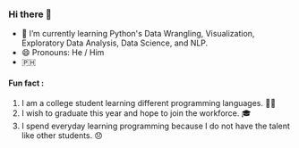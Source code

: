 ### Hi there 👋
- 🌱 I’m currently learning Python's Data Wrangling, Visualization, Exploratory Data Analysis, Data Science, and NLP.
- 😄 Pronouns: He / Him
- 🇵🇭

#### Fun fact :
   1. I am a college student learning different programming languages. 👨‍💻
   1. I wish to graduate this year and hope to join the workforce. 🎓
   1. I spend everyday learning programming because I do not have the talent like other students. 😞
  
<!--
**draven06/draven06** is a ✨ _particular_ ✨ repository because its `README.md` (this file) appears on your GitHub profile.

Here are some ideas to get you started:

- 🌱 I’m currently learning Python's Data Wrangling, Visualization, Exploratory Data Analysis, Data Science, and Natural Language Processing.
- 😄 Pronouns: He / Him
- ⚡ Fun fact: 
      I am a college student learning different programming languages. 👨‍💻
      I wish to graduate this year and hope to join the workforce. 🎓
      I spend everyday learning programming because I do not have the talent like other students. 😞
-->
